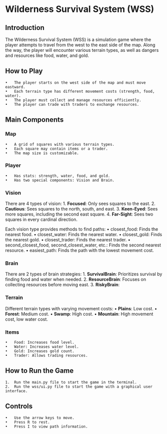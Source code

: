 # Wilderness Survival System (WSS)

## Introduction

The Wilderness Survival System (WSS) is a simulation game where the player attempts to travel from the west to the east side of the map. Along the way, the player will encounter various terrain types, as well as dangers and resources like food, water, and gold.

## How to Play
	•	The player starts on the west side of the map and must move eastward.
	•	Each terrain type has different movement costs (strength, food, water).
	•	The player must collect and manage resources efficiently.
	•	The player can trade with traders to exchange resources.

## Main Components

### Map
	•	A grid of squares with various terrain types.
	•	Each square may contain items or a trader.
	•	The map size is customizable.

### Player
	•	Has stats: strength, water, food, and gold.
	•	Has two special components: Vision and Brain.

### Vision

There are 4 types of vision:
	1.	**Focused**: Only sees squares to the east.
	2.	**Cautious**: Sees squares to the north, south, and east.
	3.	**Keen-Eyed**: Sees more squares, including the second east square.
	4.	**Far-Sight**: Sees two squares in every cardinal direction.

Each vision type provides methods to find paths:
	•	closest_food: Finds the nearest food.
	•	closest_water: Finds the nearest water.
	•	closest_gold: Finds the nearest gold.
	•	closest_trader: Finds the nearest trader.
	•	second_closest_food, second_closest_water, etc.: Finds the second nearest resource.
	•	easiest_path: Finds the path with the lowest movement cost.

### Brain

There are 2 types of brain strategies:
	1.	**SurvivalBrain**: Prioritizes survival by finding food and water when needed.
	2.	**ResourceBrain**: Focuses on collecting resources before moving east.
  3.  **RiskyBrain**: 

### Terrain

Different terrain types with varying movement costs:
	•	**Plains**: Low cost.
	•	**Forest**: Medium cost.
	•	**Swamp**: High cost.
	•	**Mountain**: High movement cost, low water cost.

### Items
	•	Food: Increases food level.
	•	Water: Increases water level.
	•	Gold: Increases gold count.
	•	Trader: Allows trading resources.

## How to Run the Game
	1.	Run the main.py file to start the game in the terminal.
	2.	Run the wss/ui.py file to start the game with a graphical user interface.

## Controls
	•	Use the arrow keys to move.
	•	Press R to rest.
	•	Press I to view path information.
